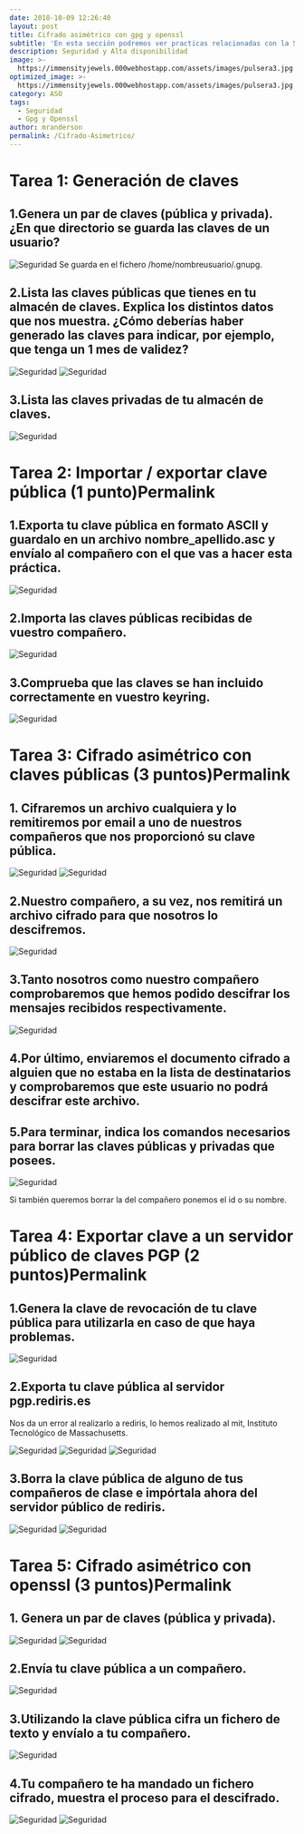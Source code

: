 ```yaml
---
date: 2018-10-09 12:26:40
layout: post
title: Cifrado asimétrico con gpg y openssl
subtitle: 'En esta sección podremos ver practicas relacionadas con la Seguridad y Alta Disponibilidad en sistemas Linux'
description: Seguridad y Alta disponibilidad
image: >-
  https://immensityjewels.000webhostapp.com/assets/images/pulsera3.jpg
optimized_image: >-
  https://immensityjewels.000webhostapp.com/assets/images/pulsera3.jpg
category: ASO
tags:
  - Seguridad
  - Gpg y Openssl
author: mranderson
permalink: /Cifrado-Asimetrico/
---
```


# Tarea 1: Generación de claves 

## 1.Genera un par de claves (pública y privada). ¿En que directorio se guarda las claves de un usuario?

![Seguridad](/assets/img/uploads/254.jpg)
Se guarda en el fichero /home/nombreusuario/.gnupg.

## 2.Lista las claves públicas que tienes en tu almacén de claves. Explica los distintos datos que nos muestra. ¿Cómo deberías haber generado las claves para indicar, por ejemplo, que tenga un 1 mes de validez?

![Seguridad](/assets/img/uploads/254.jpg)
![Seguridad](/assets/img/uploads/254.jpg)

## 3.Lista las claves privadas de tu almacén de claves.

![Seguridad](/assets/img/uploads/254.jpg)

# Tarea 2: Importar / exportar clave pública (1 punto)Permalink

## 1.Exporta tu clave pública en formato ASCII y guardalo en un archivo nombre_apellido.asc y envíalo al compañero con el que vas a hacer esta práctica.

![Seguridad](/assets/img/uploads/254.jpg)

##  2.Importa las claves públicas recibidas de vuestro compañero.

![Seguridad](/assets/img/uploads/254.jpg)
    
## 3.Comprueba que las claves se han incluido correctamente en vuestro keyring.

![Seguridad](/assets/img/uploads/254.jpg)

# Tarea 3: Cifrado asimétrico con claves públicas (3 puntos)Permalink


## 1. Cifraremos un archivo cualquiera y lo remitiremos por email a uno de nuestros compañeros que nos proporcionó su clave pública.

![Seguridad](/assets/img/uploads/254.jpg)
![Seguridad](/assets/img/uploads/254.jpg)

## 2.Nuestro compañero, a su vez, nos remitirá un archivo cifrado para que nosotros lo descifremos.

![Seguridad](/assets/img/uploads/254.jpg)

## 3.Tanto nosotros como nuestro compañero comprobaremos que hemos podido descifrar los mensajes recibidos respectivamente.

![Seguridad](/assets/img/uploads/254.jpg)
 
##   4.Por último, enviaremos el documento cifrado a alguien que no estaba en la lista de destinatarios y comprobaremos que este usuario no podrá descifrar este archivo.

## 5.Para terminar, indica los comandos necesarios para borrar las claves públicas y privadas que posees.

![Seguridad](/assets/img/uploads/254.jpg)

Si también queremos borrar la del compañero ponemos el id o su nombre.

# Tarea 4: Exportar clave a un servidor público de claves PGP (2 puntos)Permalink

## 1.Genera la clave de revocación de tu clave pública para utilizarla en caso de que haya problemas.

![Seguridad](/assets/img/uploads/254.jpg)
    
## 2.Exporta tu clave pública al servidor pgp.rediris.es

Nos da un error al realizarlo a rediris, lo hemos realizado al mit, Instituto Tecnológico de Massachusetts.

![Seguridad](/assets/img/uploads/254.jpg)
![Seguridad](/assets/img/uploads/254.jpg)
![Seguridad](/assets/img/uploads/254.jpg)

## 3.Borra la clave pública de alguno de tus compañeros de clase e impórtala ahora del servidor público de rediris.

![Seguridad](/assets/img/uploads/254.jpg)
![Seguridad](/assets/img/uploads/254.jpg)

# Tarea 5: Cifrado asimétrico con openssl (3 puntos)Permalink

## 1. Genera un par de claves (pública y privada).

![Seguridad](/assets/img/uploads/254.jpg)
![Seguridad](/assets/img/uploads/254.jpg)

## 2.Envía tu clave pública a un compañero.

![Seguridad](/assets/img/uploads/254.jpg)

## 3.Utilizando la clave pública cifra un fichero de texto y envíalo a tu compañero.

![Seguridad](/assets/img/uploads/254.jpg)

## 4.Tu compañero te ha mandado un fichero cifrado, muestra el proceso para el descifrado.

![Seguridad](/assets/img/uploads/254.jpg)
![Seguridad](/assets/img/uploads/254.jpg)
